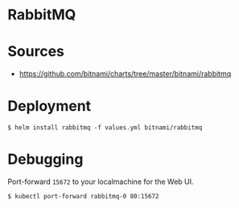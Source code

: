 # RabbitMQ

# Sources

- https://github.com/bitnami/charts/tree/master/bitnami/rabbitmq

# Deployment

```shell
$ helm install rabbitmq -f values.yml bitnami/rabbitmq
```

# Debugging

Port-forward `15672` to your localmachine for the Web UI.

```shell
$ kubectl port-forward rabbitmq-0 80:15672
```
